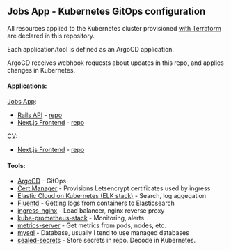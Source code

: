 ## Jobs App - Kubernetes GitOps configuration

All resources applied to the Kubernetes cluster provisioned [with Terraform](https://github.com/jkubacki/jobs-terraform) are declared in this repository.

Each application/tool is defined as an ArgoCD application. 

ArgoCD receives webhook requests about updates in this repo, and applies changes in Kubernetes.

#### Applications:

[Jobs App](https://jobs.jakubkubacki.com):
* [Rails API](apps/backend) - [repo](https://github.com/jkubacki/jobs-api)
* [Next.js Frontend](apps/frontend) - [repo](https://github.com/jkubacki/jobs-frontend)

[CV](https://jobs.jakubkubacki.com):
* [Next.js Frontend](apps/cv) - [repo](https://github.com/jkubacki/cv)

#### Tools:
* [ArgoCD](tools/argocd) - GitOps
* [Cert Manager](tools/cert-manager) - Provisions Letsencrypt certificates used by ingress
* [Elastic Cloud on Kubernetes (ELK stack)](tools/eck) - Search, log aggegation
* [Fluentd](tools/fluentd) - Getting logs from containers to Elasticsearch
* [ingress-nginx](tools/ingress-nginx) - Load balancer, nginx reverse proxy
* [kube-prometheus-stack](tools/kube-prometheus-stack) - Monitoring, alerts
* [metrics-server](tools/metrics-server) - Get metrics from pods, nodes, etc.
* [mysql](tools/mysql) - Database, usually I tend to use managed databases
* [sealed-secrets](tools/sealed-secrets) - Store secrets in repo. Decode in Kubernetes.

